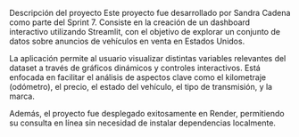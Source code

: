 Descripción del proyecto
Este proyecto fue desarrollado por Sandra Cadena como parte del Sprint 7. Consiste en la creación de un dashboard interactivo utilizando Streamlit, con el objetivo de explorar un conjunto de datos sobre anuncios de vehículos en venta en Estados Unidos.

La aplicación permite al usuario visualizar distintas variables relevantes del dataset a través de gráficos dinámicos y controles interactivos. Está enfocada en facilitar el análisis de aspectos clave como el kilometraje (odómetro), el precio, el estado del vehículo, el tipo de transmisión, y la marca.

Además, el proyecto fue desplegado exitosamente en Render, permitiendo su consulta en línea sin necesidad de instalar dependencias localmente.
